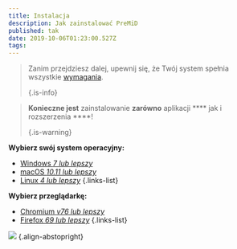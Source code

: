 ```yaml
---
title: Instalacja
description: Jak zainstalować PreMiD
published: tak
date: 2019-10-06T01:23:00.527Z
tags:
---
```


> Zanim przejdziesz dalej, upewnij się, że Twój system spełnia wszystkie [wymagania](/install/requirements). 
> 
> {.is-info}

> **Konieczne jest** zainstalowanie **zarówno** aplikacji **** jak i rozszerzenia ****! 
> 
> {.is-warning}

**Wybierz swój system operacyjny:**
- [Windows *7 lub lepszy*](/install/windows)
- [macOS *10.11 lub lepszy*](/install/macos)
- [Linux *4 lub lepszy*](/install/linux)
{.links-list}

**Wybierz przeglądarkę:**
- [Chromium *v76 lub lepszy*](/install/chromium)
- [Firefox *69 lub lepszy*](/install/firefox)
{.links-list}

![](https://a.icons8.com/ajlQdsfa/FZhYWV/svg.svg) {.align-abstopright}
